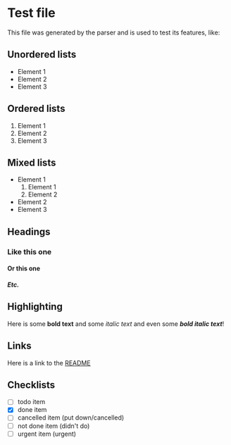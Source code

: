 # Test file
  This file was generated by the parser and is used to test its features, like:

## Unordered lists
- Element 1 
- Element 2
- Element 3

## Ordered lists
1. Element 1 
2. Element 2
3. Element 3

## Mixed lists
- Element 1 
    1. Element 1 
    2. Element 2
- Element 2
- Element 3

## Headings
### Like this one
#### Or this one
##### Etc.

## Highlighting 
   Here is some **bold text** and some *italic text* 
   and even some ***bold italic text***!

## Links
   Here is a link to the [README](README.md)

## Checklists
- [ ] todo item
- [x] done item
- [ ] cancelled item (put down/cancelled)
- [ ] not done item (didn't do)
- [ ] urgent item (urgent)